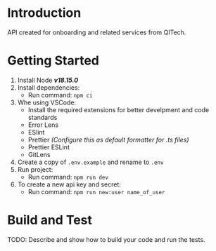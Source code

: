 # Introduction 
API created for onboarding and related services from QITech.

# Getting Started

1.	Install Node ***v18.15.0***
2.	Install dependencies: 
    - Run command: `npm ci`
3.  Whe using VSCode:
    - Install the required extensions for better develpment and code standards
    - Error Lens
    - ESlint
    - Prettier *(Configure this as default formatter for .ts files)*
    - Prettier ESLint
    - GitLens
4.  Create a copy of `.env.example` and rename to `.env`
5.	Run project: 
    - Run command: `npm run dev`
6.  To create a new api key and secret:
    - Run command: `npm run new:user name_of_user`

# Build and Test
TODO: Describe and show how to build your code and run the tests. 
